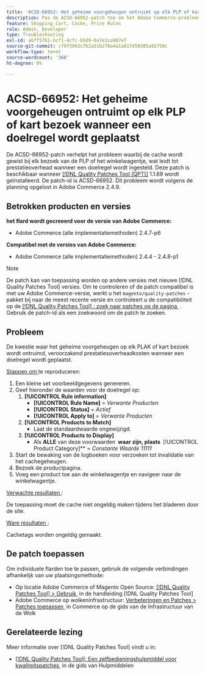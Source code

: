 ```yaml
---
title: 'ACSD-66952: Het geheime voorgeheugen ontruimt op elk PLP of kart bezoek wanneer een doelregel wordt geplaatst'
description: Pas de ACSD-66952-patch toe om het Adobe Commerce-probleem op te lossen, waarbij de cache tijdens elk bezoek van de PLP of het winkelwagentje werd gewist, wat onnodige prestatieoverhead tot gevolg had wanneer een doelregel werd ingesteld.
feature: Shopping Cart, Cache, Price Rules
role: Admin, Developer
type: Troubleshooting
exl-id: abff5761-bcf1-4cfc-b5d9-6a7e1ca907e7
source-git-commit: cf0f5992c7b2a51b270a4a1a81fd50305a92759c
workflow-type: tm+mt
source-wordcount: '368'
ht-degree: 0%

---
```


# ACSD-66952: Het geheime voorgeheugen ontruimt op elk PLP of kart bezoek wanneer een doelregel wordt geplaatst

De ACSD-66952-patch verhelpt het probleem waarbij de cache wordt gewist bij elk bezoek van de PLP of het winkelwagentje, wat leidt tot prestatieoverhead wanneer een doelregel wordt ingesteld. Deze patch is beschikbaar wanneer [[!DNL Quality Patches Tool (QPT)]](/help/tools/quality-patches-tool/quality-patches-tool-to-self-serve-quality-patches.md) 1.1.69 wordt geïnstalleerd. De patch-id is ACSD-66952. Dit probleem wordt volgens de planning opgelost in Adobe Commerce 2.4.9.

## Betrokken producten en versies

**het flard wordt gecreeerd voor de versie van Adobe Commerce:**

* Adobe Commerce (alle implementatiemethoden) 2.4.7-p6

**Compatibel met de versies van Adobe Commerce:**

* Adobe Commerce (alle implementatiemethoden) 2.4.4 - 2.4.8-p1

>[!NOTE]
>
>De patch kan van toepassing worden op andere versies met nieuwe [!DNL Quality Patches Tool] versies. Om te controleren of de patch compatibel is met uw Adobe Commerce-versie, werkt u het `magento/quality-patches` -pakket bij naar de meest recente versie en controleert u de compatibiliteit op de [[!DNL Quality Patches Tool] : zoek naar patches op de pagina &#x200B;](https://experienceleague.adobe.com/tools/commerce-quality-patches/index.html?lang=nl-NL) . Gebruik de patch-id als een zoekwoord om de patch te zoeken.

## Probleem

De kwestie waar het geheime voorgeheugen op elk PLAK of kart bezoek wordt ontruimd, veroorzakend prestatiesoverheadkosten wanneer een doelregel wordt geplaatst.

<u> Stappen om </u> te reproduceren:

1. Een kleine set voorbeeldgegevens genereren.
1. Geef hieronder de waarden voor de doelregel op:
   1. **[!UICONTROL Rule information]**
      * **[!UICONTROL Rule Name]** = *Verwante Producten*
      * **[!UICONTROL Status]** = *Actief*
      * **[!UICONTROL Apply to]** = *Verwante Producten*
   1. **[!UICONTROL Products to Match]**
      * Laat de standaardwaarde ongewijzigd.
   1. **[!UICONTROL Products to Display]**
      * Als **ALLE** van deze voorwaarden **&#x200B; waar zijn, plaats &#x200B;** [!UICONTROL Product Category]** = *Constante Waarde 11111*
1. Start de bewaking van de logboeken voor verzoeken tot invalidatie van het cachegeheugen.
1. Bezoek de productpagina.
1. Voeg een product toe aan de winkelwagentje en navigeer naar de winkelwagentje.

<u> Verwachte resultaten </u>:

De toepassing moet de cache niet ongeldig maken tijdens het bladeren door de site.

<u> Ware resultaten </u>:

Cachetags worden ongeldig gemaakt.

## De patch toepassen

Om individuele flarden toe te passen, gebruik de volgende verbindingen afhankelijk van uw plaatsingsmethode:

* Op locatie Adobe Commerce of Magento Open Source: [[!DNL Quality Patches Tool] > Gebruik &#x200B;](/help/tools/quality-patches-tool/usage.md) in de handleiding [!DNL Quality Patches Tool]
* Adobe Commerce op wolkeninfrastructuur: [&#x200B; Verbeteringen en Patches > Patches toepassen &#x200B;](https://experienceleague.adobe.com/docs/commerce-cloud-service/user-guide/develop/upgrade/apply-patches.html?lang=nl-NL) in Commerce op de gids van de Infrastructuur van de Wolk

## Gerelateerde lezing

Meer informatie over [!DNL Quality Patches Tool] vindt u in:

* [[!DNL Quality Patches Tool]: Een zelfbedieningshulpmiddel voor kwaliteitspatches &#x200B;](/help/tools/quality-patches-tool/quality-patches-tool-to-self-serve-quality-patches.md) in de gids van Hulpmiddelen
